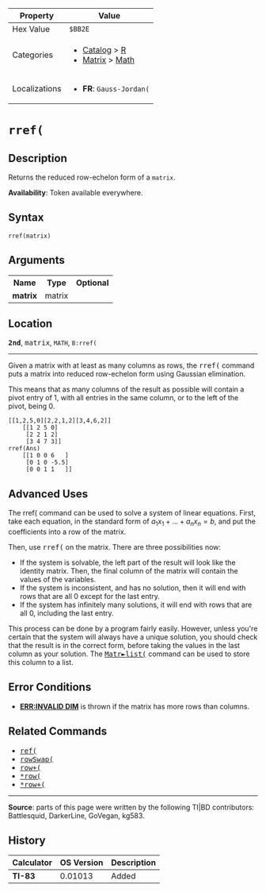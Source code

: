 | Property      | Value |
|---------------|-------|
| Hex Value     | `$BB2E`|
| Categories    | <ul><li>[Catalog](<../categories/Catalog.md>) > [R](<../categories/Catalog.md#R>)</li><li>[Matrix](<../categories/Matrix.md>) > [Math](<../categories/Matrix.md#Math>)</li></ul> |
| Localizations | <ul><li><b>FR</b>: `Gauss-Jordan(`</li></ul> |

# `rref(`

## Description
Returns the reduced row-echelon form of a `matrix`.


<b>Availability</b>: Token available everywhere.

## Syntax
`rref(matrix)`

## Arguments
<table>
<tr><th>Name</th><th>Type</th><th>Optional</th></tr>

<tr><td><b>matrix</b></td><td>matrix</td><td></td></tr>

</table>

## Location
<tt><kbd><b>2nd</b></kbd></tt>, <kbd>matrix</kbd>, `MATH`, `B:rref(`
<hr>

Given a matrix with at least as many columns as rows, the <tt>rref(</tt> command puts a matrix into reduced row-echelon form using Gaussian elimination.

This means that as many columns of the result as possible will contain a pivot entry of 1, with all entries in the same column, or to the left of the pivot, being 0.

```ti-basic
[[1,2,5,0][2,2,1,2][3,4,6,2]]
    [[1 2 5 0]
     [2 2 1 2]
     [3 4 7 3]]
rref(Ans)
    [[1 0 0 6   ]
     [0 1 0 -5.5]
     [0 0 1 1   ]]
```

## Advanced Uses

The rref( command can be used to solve a system of linear equations. First, take each equation, in the standard form of $a_1x_1+\dots + a_nx_n = b$, and put the coefficients into a row of the matrix.

Then, use <tt>rref(</tt> on the matrix. There are three possibilities now:

*   If the system is solvable, the left part of the result will look like the identity matrix. Then, the final column of the matrix will contain the values of the variables.
*   If the system is inconsistent, and has no solution, then it will end with rows that are all 0 except for the last entry.
*   If the system has infinitely many solutions, it will end with rows that are all 0, including the last entry.

This process can be done by a program fairly easily. However, unless you're certain that the system will always have a unique solution, you should check that the result is in the correct form, before taking the values in the last column as your solution. The <tt><a href="Matr►list(.md">Matr►list(</a></tt> command can be used to store this column to a list.

## Error Conditions

*   **[ERR:INVALID DIM](errors#invaliddim)** is thrown if the matrix has more rows than columns.

## Related Commands

*   <tt><a href="ref(.md">ref(</a></tt>
*   <tt><a href="rowSwap(.md">rowSwap(</a></tt>
*   <tt><a href="row+(.md">row+(</a></tt>
*   <tt><a href="*row(.md">*row(</a></tt>
*   <tt><a href="*row+(.md">*row+(</a></tt>

* * *

**Source**: parts of this page were written by the following TI|BD contributors: Battlesquid, DarkerLine, GoVegan, kg583.

## History
| Calculator | OS Version | Description |
|------------|------------|-------------|
| <b>TI-83</b> | 0.01013 | Added |


